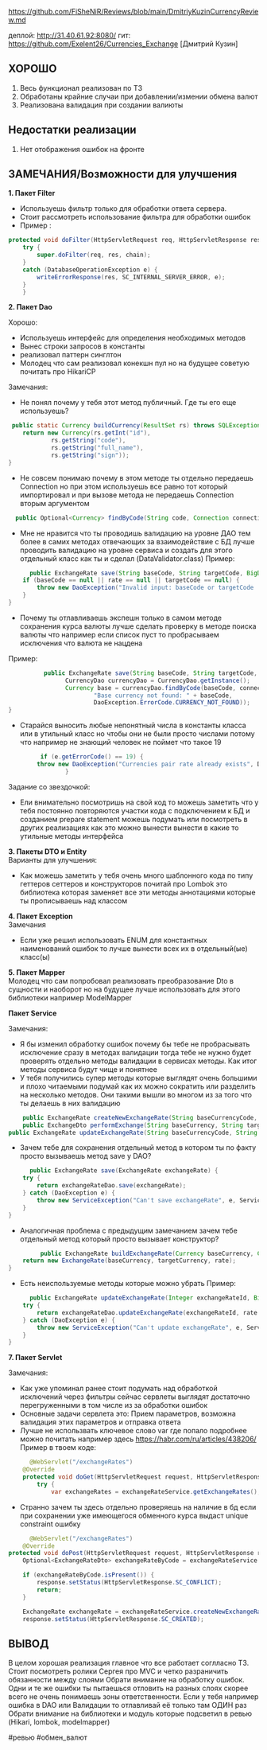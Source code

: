 https://github.com/FiSheNiR/Reviews/blob/main/DmitriyKuzinCurrencyReview.md

деплой: http://31.40.61.92:8080/
гит: https://github.com/Exelent26/Currencies_Exchange
[Дмитрий Кузин]



## ХОРОШО

1. Весь функционал реализован по ТЗ
2. Обработаны крайние случаи при добавлении/измении обмена валют
3. Реализована валидация при создании валиюты

## Недостатки реализации

1. Нет отображения ошибок на фронте

## ЗАМЕЧАНИЯ/Возможности для улучшения

**1. Пакет Filter**

- Используешь фильтр только для обработки ответа сервера. 
- Стоит рассмотреть использование фильтра для обработки ошибок
- Пример :

```java
protected void doFilter(HttpServletRequest req, HttpServletResponse res, FilterChain chain) throws ServletException, IOException {
    try {
        super.doFilter(req, res, chain);
    }
    catch (DatabaseOperationException e) {
        writeErrorResponse(res, SC_INTERNAL_SERVER_ERROR, e);
    }
    }
```

**2. Пакет Dao**  

Хорошо:
- Используешь интерфейс для определения необходимых методов
- Вынес строки запросов в константы
- реализовал паттерн синглтон
- Молодец что сам реализовал конекшн пул но на будущее советую почитать про HikariCP

Замечания:
- Не понял почему у тебя этот метод публичный. Где ты его еще используешь?
```java
 public static Currency buildCurrency(ResultSet rs) throws SQLException {
    return new Currency(rs.getInt("id"),
            rs.getString("code"),
            rs.getString("full_name"),
            rs.getString("sign"));
}
```
- Не совсем понимаю почему в этом методе ты отдельно передаешь Connection но при этом используешь все равно тот который импортировал и при вызове метода не передаешь Connection вторым аргументом
```java
  public Optional<Currency> findByCode(String code, Connection connection) {}
```
- Мне не нравится что ты проводишь валидацию на уровне ДАО тем более в самих методах отвечающих за взаимодействие с БД лучше проводить валидацию на уровне сервиса и создать для этого отдельный класс как ты и сделал (DataValidator.class)
Пример:
```java
      public ExchangeRate save(String baseCode, String targetCode, BigDecimal rate) {
    if (baseCode == null || rate == null || targetCode == null) {
        throw new DaoException("Invalid input: baseCode or targetCode  or rate is null", DaoException.ErrorCode.INVALID_INPUT);
    }
}
```

- Почему ты отлавливаешь экспешн только в самом методе сохранения курса валюты лучше сделать проверку в методе поиска валюты что например если список пуст то пробрасываем исключения что валюта не нацдена

Пример:
```java
          public ExchangeRate save(String baseCode, String targetCode, BigDecimal rate) {
                CurrencyDao currencyDao = CurrencyDao.getInstance();
                Currency base = currencyDao.findByCode(baseCode, connection).orElseThrow(() -> new DaoException(
                        "Base currency not found: " + baseCode,
                        DaoException.ErrorCode.CURRENCY_NOT_FOUND));
}
```

- Старайся выносить любые непонятный числа в константы класса или в утильный класс но чтобы они не были просто числами потому что например не знающий человек не поймет что такое 19

```java
         if (e.getErrorCode() == 19) {
        throw new DaoException("Currencies pair rate already exists", DaoException.ErrorCode.DUPLICATE_EXCHANGE_RATE);
                }
```
Задание со звездочкой:
- Ели внимательно посмотришь на свой код то можешь заметить что у тебя постоянно повторяются участки кода с подключением к БД и созданием prepare statement можешь подумать или посмотреть в других реализациях как это можно вынести вынести в какие то утильные методы интерфейса


**3. Пакеты DTO и Entity**  
Варианты для улучшения:
- Как можешь заметить у тебя очень много шаблонного кода по типу геттеров сеттеров и конструкторов почитай про Lombok это библиотека которая заменяет все эти методы аннотациями которые ты прописываешь над классом 

**4. Пакет Exception**   
Замечания
- Если уже решил использовать ENUM для константных наименований ошибок то лучше вынести всех их в отдельный(ые) класс(ы) 

**5. Пакет Mapper**  
Молодец что сам попробовал реализовать преобразование Dto  в сущности и наоборот но на будущее лучше использовать для этого библиотеки например ModelMapper

**Пакет Service**

Замечания:
- Я бы изменил обработку ошибок почему бы тебе не пробрасывать исключение сразу в методах валидации тогда тебе не нужно будет проверять отдельно методы валидации в сервисах методы. Как итог методы сервиса будут чище и понятнее
- У тебя получились супер методы которые выглядят очень большими и плохо читаемыми подумай как их можно сократить или разделить на несколько методов. Они такими вышли во многом из за того что ты делаешь в них валидацию
```java
    public ExchangeRate createNewExchangeRate(String baseCurrencyCode, String targetCurrencyCode, String rateString) {}
    public ExchangeDto performExchange(String baseCurrency, String targetCurrency, String amountString) {}
public ExchangeRate updateExchangeRate(String baseCurrencyCode, String targetCurrencyCode, String rateString) {}
```
- Зачем тебе для сохранения отдельный метод в котором ты по факту просто вызываешь метод save у DAO?
```java
      public ExchangeRate save(ExchangeRate exchangeRate) {
    try {
        return exchangeRateDao.save(exchangeRate);
    } catch (DaoException e) {
        throw new ServiceException("Can't save exchangeRate", e, ServiceException.ErrorCode.DAO_ERROR);
    }
}
```

- Аналогичная проблема с предыдущим замечанием зачем тебе отдельный метод который просто вызывает конструктор?
```java
         public ExchangeRate buildExchangeRate(Currency baseCurrency, Currency targetCurrency, BigDecimal rate) {
    return new ExchangeRate(baseCurrency, targetCurrency, rate);
}
```
- Есть неиспользуемые методы которые можно убрать
Пример:
```java
      public ExchangeRate updateExchangeRate(Integer exchangeRateId, BigDecimal rate) {
    try {
        return exchangeRateDao.updateExchangeRate(exchangeRateId, rate.setScale(2, RoundingMode.HALF_UP));
    } catch (DaoException e) {
        throw new ServiceException("Can't update exchangeRate", e, ServiceException.ErrorCode.DAO_ERROR);
    }
}
```

**7. Пакет Servlet**

Замечания:
- Как уже упоминал ранее стоит подумать над обработкой исключений через фильтры сейчас сервлеты выглядят достаточно перегруженными в том числе из за обработки ошибок
- Основные задачи сервлета это: Прием параметров, возможна валидация этих параметров и отправка ответа
- Лучше не использвать ключевое слово var где попало подробнее можно почитать например здесь https://habr.com/ru/articles/438206/
Пример в твоем коде:
```java
      @WebServlet("/exchangeRates")
    @Override
    protected void doGet(HttpServletRequest request, HttpServletResponse response)  {
        try {
            var exchangeRates = exchangeRateService.getExchangeRates();
```
- Странно зачем ты здесь отдельно проверяешь на наличие в бд если при сохранении уже имеющегося обменного курса выдаст unique constraint ошибку 
```java
      @WebServlet("/exchangeRates")
    @Override
protected void doPost(HttpServletRequest request, HttpServletResponse response)  {
    Optional<ExchangeRateDto> exchangeRateByCode = exchangeRateService.getExchangeRateByCode(baseCurrencyCode, targetCurrencyCode);

    if (exchangeRateByCode.isPresent()) {
        response.setStatus(HttpServletResponse.SC_CONFLICT);
        return;
    }

    ExchangeRate exchangeRate = exchangeRateService.createNewExchangeRate(baseCurrencyCode, targetCurrencyCode, rateString);
    response.setStatus(HttpServletResponse.SC_CREATED);
```


## ВЫВОД

В целом хорошая реализация главное что все работает соглласно ТЗ.
Стоит посмотреть ролики Сергея про MVC и четко разраничить обязанности между слоями
Обрати внимание на обработку ошибок. Одни и те же ошибки ты пытаешься отловить на разных слоях скорее всего не очень понимаешь зоны ответственности. Если у тебя например ошибка в DAO или Валидации то отлавливай её только там ОДИН раз 
Обрати внимание на библиотеки и модуль которые подсветил в ревью (Hikari, lombok, modelmapper)

#ревью #обмен_валют